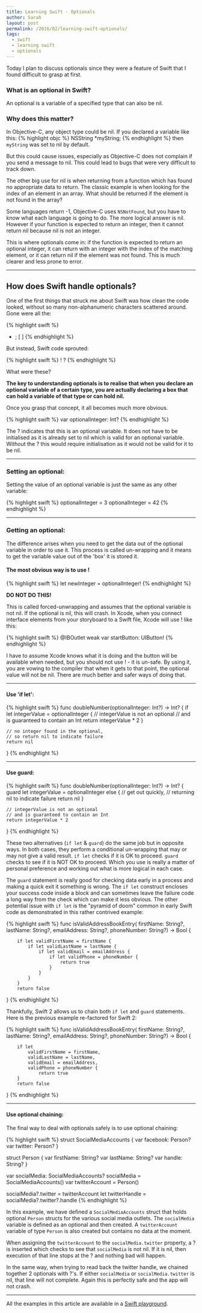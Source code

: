 ```yaml
---
title: Learning Swift - Optionals
author: Sarah
layout: post
permalink: /2016/02/learning-swift-optionals/
tags:
  - swift
  - learning swift
  - optionals
---
```


Today I plan to discuss optionals since they were a feature of Swift that I found difficult to grasp at first.

### What is an optional in Swift?

An optional is a variable of a specified type that can also be nil.

### Why does this matter?

In Objective-C, any object type could be nil. If you declared a variable like this:
{% highlight objc %}
NSString *myString;
{% endhighlight %}
then `myString` was set to nil by default.

But this could cause issues, especially as Objective-C does not complain if you send a message to nil. This could lead to bugs that were very difficult to track down.

The other big use for nil is when returning from a function which has found no appropriate data to return. The classic example is when looking for the index of an element in an array. What should be returned if the element is not found in the array? 

Some languages return -1, Objective-C uses `NSNotFound`, but you have to know what each language is going to do. The more logical answer is nil. However if your function is expected to return an integer, then it cannot return nil because nil is not an integer.

This is where optionals come in: if the function is expected to return an optional integer, it can return with an integer with the index of the matching element, or it can return nil if the element was not found. This is much clearer and less prone to error.

---

## How does Swift handle optionals?

One of the first things that struck me about Swift was how clean the code looked, without so many non-alphanumeric characters scattered around. Gone were all the:

{% highlight swift %}
* ; [ ]
{% endhighlight %}

But instead, Swift code sprouted:

{% highlight swift %}
! ?
{% endhighlight %}

What were these?

**The key to understanding optionals is to realise that when you declare an optional variable of a certain type, you are actually declaring a box that can hold a variable of that type or can hold nil.**

Once you grasp that concept, it all becomes much more obvious.

{% highlight swift %}
var optionalInteger: Int?
{% endhighlight %}

The ? indicates that this is an optional variable. It does not have to be initialised as it is already set to nil which is valid for an optional variable. Without the ? this would require initialisation as it would not be valid for it to be nil.

---

### Setting an optional:

Setting the value of an optional variable is just the same as any other variable:

{% highlight swift %}
optionalInteger = 3
optionalInteger = 42
{% endhighlight %}

---

### Getting an optional:

The difference arises when you need to get the data out of the optional variable in order to use it. This process is called un-wrapping and it means to get the variable value out of the 'box' it is stored it.

#### The most obvious way is to use !

{% highlight swift %}
let newInteger = optionalInteger!
{% endhighlight %}

**DO NOT DO THIS!**

This is called forced-unwrapping and assumes that the optional variable is not nil. If the optional is nil, this will crash.
In Xcode, when you connect interface elements from your storyboard to a Swift file, Xcode will use ! like this:

{% highlight swift %}
@IBOutlet weak var startButton: UIButton!
{% endhighlight %}

I have to assume Xcode knows what it is doing and the button will be available when needed, but you should not use ! - it is un-safe. By using it, you are vowing to the compiler that when it gets to that point, the optional value will not be nil. There are much better and safer ways of doing that.

---

#### Use 'if let':

{% highlight swift %}
func doubleNumber(optionalInteger: Int?) -> Int? {
    if let integerValue = optionalInteger {
        // integerValue is not an optional
        // and is guaranteed to contain an Int
        return integerValue * 2
    }

    // no integer found in the optional,
    // so return nil to indicate failure
    return nil
}
{% endhighlight %}

---

#### Use guard:

{% highlight swift %}
func doubleNumber(optionalInteger: Int?) -> Int? {
    guard let integerValue = optionalInteger else {
        // get out quickly, 
        // returning nil to indicate failure
        return nil
    }

    // integerValue is not an optional 
    // and is guaranteed to contain an Int
    return integerValue * 2
}
{% endhighlight %}

These two alternatives (`if let` & `guard`) do the same job but in opposite ways. In both cases, they perform a conditional un-wrapping that may or may not give a valid result. `if let` checks if it is OK to proceed. `guard` checks to see if it is NOT OK to proceed. Which you use is really a matter of personal preference and working out what is more logical in each case.

The `guard` statement is really good for checking data early in a process and making a quick exit it something is wrong.
The `if let` construct encloses your success code inside a block and can sometimes leave the failure code a long way from the check which can make it less obvious. The other potential issue with `if let` is the "pyramid of doom" common in early Swift code as demonstrated in this rather contrived example:

{% highlight swift %}
func isValidAddressBookEntry(
    firstName: String?,
    lastName: String?,
    emailAddress: String?,
    phoneNumber: String?) -> Bool {

        if let validFirstName = firstName {
            if let validLastName = lastName {
                if let validEmail = emailAddress {
                    if let validPhone = phoneNumber {
                        return true
                    }
                }
            }
        }
        return false
}
{% endhighlight %}

Thankfully, Swift 2 allows us to chain both `if let` and `guard` statements. Here is the previous example re-factored for Swift 2:

{% highlight swift %}
func isValidAddressBookEntry(
    firstName: String?,
    lastName: String?,
    emailAddress: String?,
    phoneNumber: String?) -> Bool {

        if let
            validFirstName = firstName,
            validLastName = lastName,
            validEmail = emailAddress,
            validPhone = phoneNumber {
                return true
        }
        return false
}
{% endhighlight %}

---

#### Use optional chaining:

The final way to deal with optionals safely is to use optional chaining:

{% highlight swift %}
struct SocialMediaAccounts {
    var facebook: Person?
    var twitter: Person?
}

struct Person {
    var firstName: String?
    var lastName: String?
    var handle: String?
}

var socialMedia: SocialMediaAccounts?
socialMedia = SocialMediaAccounts()
var twitterAccount = Person()

socialMedia?.twitter = twitterAccount
let twitterHandle = socialMedia?.twitter?.handle
{% endhighlight %}

In this example, we have defined a `SocialMediaAccounts` struct that holds optional `Person` structs for the various social media outlets. The `socialMedia` variable is defined as an optional and then created. A `twitterAccount` variable of type `Person` is also created but contains no data at the moment.

When assigning the `twitterAccount` to the `socialMedia.twitter` property, a ? is inserted which checks to see that `socialMedia` is not nil. If it is nil, then execution of that line stops at the ? and nothing bad will happen.

In the same way, when trying to read back the twitter handle, we chained together 2 optionals with ?'s. If either `socialMedia` or `socialMedia.twitter` is nil, that line will not complete. Again this is perfectly safe and the app will not crash.

---

All the examples in this article are available in a [Swift playground][1].

[1]: https://github.com/trozware/optionals